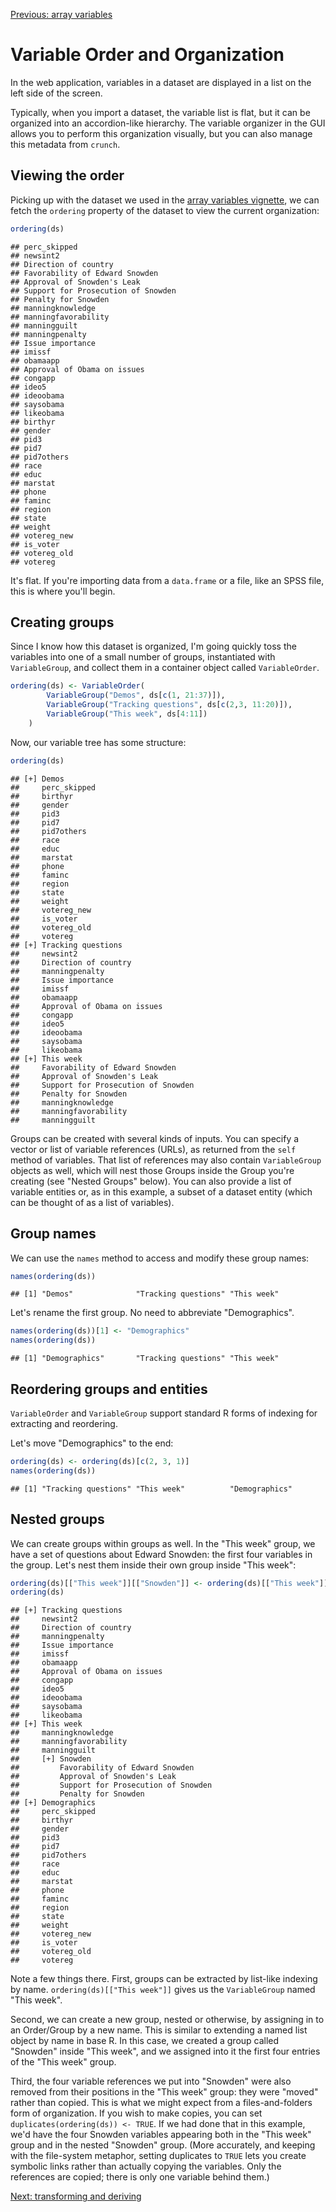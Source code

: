 <!--
%\VignetteEngine{knitr::knitr}
%\VignetteIndexEntry{Variable Order}
-->

[Previous: array variables](array-variables.md)



# Variable Order and Organization

In the web application, variables in a dataset are displayed in a list on the left side of the screen.

<!-- screenshot -->

Typically, when you import a dataset, the variable list is flat, but it can be organized into an accordion-like hierarchy. The variable organizer in the GUI allows you to perform this organization visually, but you can also manage this metadata from `crunch`.

## Viewing the order

Picking up with the dataset we used in the [array variables vignette](array-variables.md), we can fetch the `ordering` property of the dataset to view the current organization:


```r
ordering(ds)
```

```
## perc_skipped
## newsint2
## Direction of country
## Favorability of Edward Snowden
## Approval of Snowden's Leak
## Support for Prosecution of Snowden
## Penalty for Snowden
## manningknowledge
## manningfavorability
## manningguilt
## manningpenalty
## Issue importance
## imissf
## obamaapp
## Approval of Obama on issues
## congapp
## ideo5
## ideoobama
## saysobama
## likeobama
## birthyr
## gender
## pid3
## pid7
## pid7others
## race
## educ
## marstat
## phone
## faminc
## region
## state
## weight
## votereg_new
## is_voter
## votereg_old
## votereg
```

It's flat. If you're importing data from a `data.frame` or a file, like an SPSS file, this is where you'll begin.

## Creating groups
Since I know how this dataset is organized, I'm going quickly toss the variables into one of a small number of groups, instantiated with `VariableGroup`, and collect them in a container object called `VariableOrder`.


```r
ordering(ds) <- VariableOrder(
        VariableGroup("Demos", ds[c(1, 21:37)]),
        VariableGroup("Tracking questions", ds[c(2,3, 11:20)]),
        VariableGroup("This week", ds[4:11])
    )
```

Now, our variable tree has some structure:


```r
ordering(ds)
```

```
## [+] Demos
##     perc_skipped
##     birthyr
##     gender
##     pid3
##     pid7
##     pid7others
##     race
##     educ
##     marstat
##     phone
##     faminc
##     region
##     state
##     weight
##     votereg_new
##     is_voter
##     votereg_old
##     votereg
## [+] Tracking questions
##     newsint2
##     Direction of country
##     manningpenalty
##     Issue importance
##     imissf
##     obamaapp
##     Approval of Obama on issues
##     congapp
##     ideo5
##     ideoobama
##     saysobama
##     likeobama
## [+] This week
##     Favorability of Edward Snowden
##     Approval of Snowden's Leak
##     Support for Prosecution of Snowden
##     Penalty for Snowden
##     manningknowledge
##     manningfavorability
##     manningguilt
```

Groups can be created with several kinds of inputs. You can specify a vector or list of variable references (URLs), as returned from the `self` method of variables. That list of references may also contain `VariableGroup` objects as well, which will nest those Groups inside the Group you're creating (see "Nested Groups" below). You can also provide a list of variable entities or, as in this example, a subset of a dataset entity (which can be thought of as a list of variables).

## Group names
We can use the `names` method to access and modify these group names:


```r
names(ordering(ds))
```

```
## [1] "Demos"              "Tracking questions" "This week"
```

Let's rename the first group. No need to abbreviate "Demographics".


```r
names(ordering(ds))[1] <- "Demographics"
names(ordering(ds))
```

```
## [1] "Demographics"       "Tracking questions" "This week"
```

## Reordering groups and entities

`VariableOrder` and `VariableGroup` support standard R forms of indexing for extracting and reordering.

Let's move "Demographics" to the end:


```r
ordering(ds) <- ordering(ds)[c(2, 3, 1)]
names(ordering(ds))
```

```
## [1] "Tracking questions" "This week"          "Demographics"
```

## Nested groups

We can create groups within groups as well. In the "This week" group, we have a set of questions about Edward Snowden: the first four variables in the group. Let's nest them inside their own group inside "This week":


```r
ordering(ds)[["This week"]][["Snowden"]] <- ordering(ds)[["This week"]][1:4]
ordering(ds)
```

```
## [+] Tracking questions
##     newsint2
##     Direction of country
##     manningpenalty
##     Issue importance
##     imissf
##     obamaapp
##     Approval of Obama on issues
##     congapp
##     ideo5
##     ideoobama
##     saysobama
##     likeobama
## [+] This week
##     manningknowledge
##     manningfavorability
##     manningguilt
##     [+] Snowden
##         Favorability of Edward Snowden
##         Approval of Snowden's Leak
##         Support for Prosecution of Snowden
##         Penalty for Snowden
## [+] Demographics
##     perc_skipped
##     birthyr
##     gender
##     pid3
##     pid7
##     pid7others
##     race
##     educ
##     marstat
##     phone
##     faminc
##     region
##     state
##     weight
##     votereg_new
##     is_voter
##     votereg_old
##     votereg
```

Note a few things there. First, groups can be extracted by list-like indexing by name. `ordering(ds)[["This week"]]` gives us the `VariableGroup` named "This week".

Second, we can create a new group, nested or otherwise, by assigning in to an Order/Group by a new name. This is similar to extending a named list object by name in base R. In this case, we created a group called "Snowden" inside "This week", and we assigned into it the first four entries of the "This week" group.

Third, the four variable references we put into "Snowden" were also removed from their positions in the "This week" group: they were "moved" rather than copied. This is what we might expect from a files-and-folders form of organization. If you wish to make copies, you can set `duplicates(ordering(ds)) <- TRUE`. If we had done that in this example, we'd have the four Snowden variables appearing both in the "This week" group and in the nested "Snowden" group. (More accurately, and keeping with the file-system metaphor, setting duplicates to `TRUE` lets you create symbolic links rather than actually copying the variables. Only the references are copied; there is only one variable behind them.)

[Next: transforming and deriving](derive.md)
